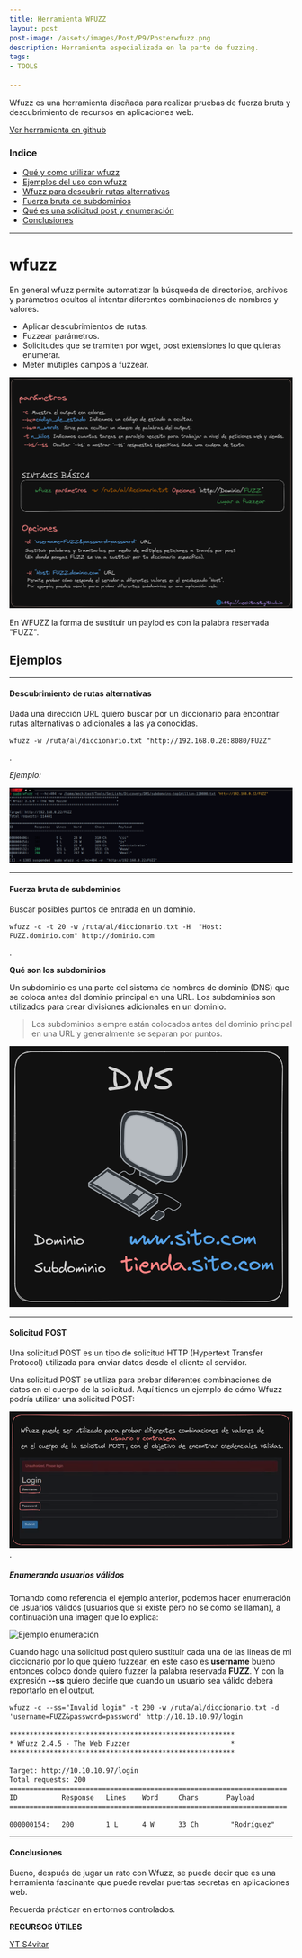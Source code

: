 ```yaml
---
title: Herramienta WFUZZ
layout: post
post-image: /assets/images/Post/P9/Posterwfuzz.png
description: Herramienta especializada en la parte de fuzzing.
tags:
- TOOLS

---
```


Wfuzz es una herramienta diseñada para realizar pruebas de fuerza bruta y descubrimiento de recursos en aplicaciones web. 

[Ver herramienta en github](https://github.com/xmendez/wfuzz)

### Indice

- [Qué y como utilizar wfuzz](#wfuzz)
- [Ejemplos del uso con wfuzz](#ejemplos)
- [Wfuzz para descubrir rutas alternativas](#descubrimiento-de-rutas-alternativas)
- [Fuerza bruta de subdominios](#fuerza-bruta-de-subdominios)
- [Qué es una solicitud post y enumeración](#solicitud-post)
- [Conclusiones](#conclusiones)

---

# wfuzz

En general wfuzz permite automatizar la búsqueda de directorios, archivos y parámetros ocultos al intentar diferentes combinaciones de nombres y valores.

* Aplicar descubrimientos de rutas.
* Fuzzear parámetros. 
* Solicitudes que se tramiten por wget, post extensiones lo que quieras enumerar.
* Meter mútiples campos a fuzzear.

![Sintaxis](/assets/images/Post/P9/1.png)

En WFUZZ la forma de sustituir un paylod es con la palabra reservada "FUZZ". 

## Ejemplos

---

#### Descubrimiento de rutas alternativas

Dada una dirección URL quiero buscar por un diccionario para encontrar rutas alternativas o adicionales a las ya conocidas.

```shell
wfuzz -w /ruta/al/diccionario.txt "http://192.168.0.20:8080/FUZZ" 
```
.

_Ejemplo:_


![Ejemplo Subdominios](/assets/images/Post/P9/P3.png)

---

#### Fuerza bruta de subdominios

Buscar posibles puntos de entrada en un dominio. 

```shell
wfuzz -c -t 20 -w /ruta/al/diccionario.txt -H  "Host: FUZZ.dominio.com" http://dominio.com
```
.

**Qué son los subdominios**

Un subdominio es una parte del sistema de nombres de dominio (DNS) que se coloca antes del dominio principal en una URL. Los subdominios son utilizados para crear divisiones adicionales en un dominio.

 >Los subdominios siempre están colocados antes del dominio principal en una URL y generalmente se separan por puntos.

![Subdominios](/assets/images/Post/P9/Subdominio.png)




---

#### Solicitud POST

Una solicitud POST es un tipo de solicitud HTTP (Hypertext Transfer Protocol) utilizada para enviar datos desde el cliente al servidor.

Una solicitud POST se utiliza para probar diferentes combinaciones de datos en el cuerpo de la solicitud. Aquí tienes un ejemplo de cómo Wfuzz podría utilizar una solicitud POST:


![Ejemplo fuerza bruta](/assets/images/Post/P9/P2.png)
.

##### Enumerando usuarios  válidos

Tomando como referencia el ejemplo anterior, podemos hacer enumeración de usuarios válidos (usuarios que si existe pero no se como se llaman), a continuación una imagen que lo explica:

![Ejemplo enumeración](/assets/images/Post/P9/Enumeración.png)

Cuando hago una solicitud post quiero sustituir cada una de las lineas de mi diccionario por lo que quiero fuzzear, en este caso es **username** bueno entonces coloco donde quiero fuzzer la palabra reservada **FUZZ**. 
Y con la expresión **--ss** quiero decirle que cuando un usuario sea válido deberá reportarlo en el output.

```shell
wfuzz -c --ss="Invalid login" -t 200 -w /ruta/al/diccionario.txt -d 'username=FUZZ&password=password' http://10.10.10.97/login

********************************************************
* Wfuzz 2.4.5 - The Web Fuzzer                         *
********************************************************

Target: http://10.10.10.97/login
Total requests: 200
=====================================================================
ID           Response   Lines    Word     Chars       Payload                                                                                                                
=====================================================================

000000154:   200        1 L      4 W      33 Ch        "Rodríguez"

```

---

#### Conclusiones

Bueno, después de jugar un rato con Wfuzz, se puede decir que es una herramienta fascinante que puede revelar puertas secretas en aplicaciones web.

Recuerda prácticar en entornos controlados.

**RECURSOS ÚTILES**

[YT S4vitar](https://www.youtube.com/watch?v=FoFQgoDYzog&t=4050s)


